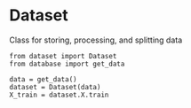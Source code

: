 # Dataset

Class for storing, processing, and splitting data

```
from dataset import Dataset
from database import get_data

data = get_data()
dataset = Dataset(data)
X_train = dataset.X.train
```